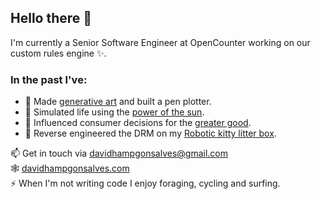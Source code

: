 ## Hello there 👋
I'm currently a Senior Software Engineer at OpenCounter working on our custom rules engine ✨.

### In the past I've:
* 🎨 Made [generative art](https://davidhampgonsalves.com/midtbot-pen-plotter/) and built a pen plotter.
* 🦠 Simulated life using the [power of the sun](https://davidhampgonsalves.com/solar-powered-conways-game-of-life/).
* 🌿 Influenced consumer decisions for the [greater good](https://github.com/davidhampgonsalves/ethicalbarcode-www).
* 🤖 Reverse engineered the DRM on my [Robotic kitty litter box](https://davidhampgonsalves.com/reverse-engineering-cat-genie-120-drm/).

📫 Get in touch via davidhampgonsalves@gmail.com <br>
🕸️ [davidhampgonsalves.com](https://davidhampgonsalves.com/) <br>
⚡ When I'm not writing code I enjoy foraging, cycling and surfing.
